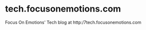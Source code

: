 tech.focusonemotions.com
========================

Focus On Emotions' Tech blog at http:/7tech.focusonemotions.com
